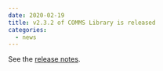 ```yaml
---
date: 2020-02-19
title: v2.3.2 of COMMS Library is released
categories:
  - news
---
```

See the [release notes](https://github.com/commschamp/comms_champion/releases/tag/v2.3.2).

